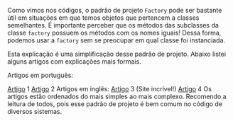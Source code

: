 Como vimos nos códigos, o padrão de projeto `Factory` pode ser bastante útil em situações em que temos objetos que pertencem a classes semelhantes. É importante perceber que os métodos das subclasses da classe `factory` possuem os métodos com os nomes iguais! Dessa forma, podemos usar a `factory` sem se preocupar em qual classe foi instanciada.

Esta explicação é uma simplificação desse padrão de projeto. Abaixo listei alguns artigos com explicações mais formais.

Artigos em português:

[Artigo](https://pt.wikipedia.org/wiki/Factory_Method) 1
[Artigo](https://www.thiengo.com.br/padrao-de-projeto-factory-method) 2 Artigos em inglês:
[Artigo](https://sourcemaking.com/design_patterns/factory_method) 3 (Site incrível!)
[Artigo](https://python-3-patterns-idioms-test.readthedocs.io/en/latest/Factory.html) 4
Os artigos estão ordenados do mais simples ao mais complexo. Recomendo a leitura de todos, pois esse padrão de projeto é bem comum no código de diversos sistemas.